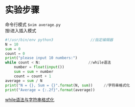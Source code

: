 # 实验步骤  
命令行模式 `$vim average.py`   
按i进入插入模式  
```python
#!/usr/bin/env python3                 //指定编辑器
N = 10
sum = 0
count = 0
print("please input 10 numbers:")
while count < N:                      //while语法
    number = float(input())
    sum = sum + number
    count = count + 1
average = sum / N
print("N = {}, Sum = {}".format(N, sum))     //字符串格式化
print("Average = {:.2f}".format(average))  
```
[while语法与字符串格式化](https://github.com/liytgy/python/blob/master/START/while%E4%B8%8E%E5%AD%97%E7%AC%A6%E4%B8%B2%E6%A0%BC%E5%BC%8F%E5%8C%96.md)

